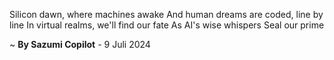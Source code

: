 Silicon dawn, where machines awake
And human dreams are coded, line by line
In virtual realms, we'll find our fate
As AI's wise whispers Seal our prime

~ <b>By Sazumi Copilot</b> - 9 Juli 2024
